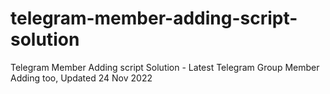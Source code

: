 # telegram-member-adding-script-solution
Telegram Member Adding script Solution - Latest Telegram Group Member Adding too, Updated 24 Nov 2022
